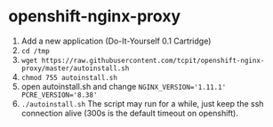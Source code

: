 # openshift-nginx-proxy
1. Add a new application (Do-It-Yourself 0.1 Cartridge)
2. `cd /tmp`
3. `wget https://raw.githubusercontent.com/tcpit/openshift-nginx-proxy/master/autoinstall.sh`
4. `chmod 755 autoinstall.sh`
5. open autoinstall.sh and change 
`NGINX_VERSION='1.11.1'
PCRE_VERSION='8.38'`
6. `./autoinstall.sh`
The script may run for a while, just keep the ssh connection alive (300s is the default timeout on openshift).
